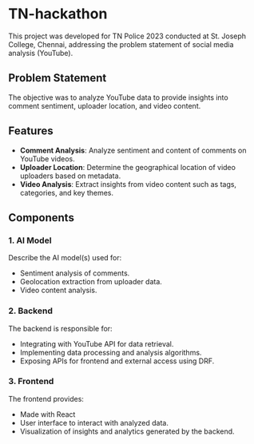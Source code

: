 # TN-hackathon

This project was developed for TN Police 2023 conducted at St. Joseph College, Chennai, addressing the problem statement of social media analysis (YouTube).

## Problem Statement

The objective was to analyze YouTube data to provide insights into comment sentiment, uploader location, and video content.

## Features

- **Comment Analysis**: Analyze sentiment and content of comments on YouTube videos.
- **Uploader Location**: Determine the geographical location of video uploaders based on metadata.
- **Video Analysis**: Extract insights from video content such as tags, categories, and key themes.

## Components

### 1. AI Model

Describe the AI model(s) used for:
- Sentiment analysis of comments.
- Geolocation extraction from uploader data.
- Video content analysis.

### 2. Backend

The backend is responsible for:
- Integrating with YouTube API for data retrieval.
- Implementing data processing and analysis algorithms.
- Exposing APIs for frontend and external access using DRF.

### 3. Frontend

The frontend provides:
- Made with React
- User interface to interact with analyzed data.
- Visualization of insights and analytics generated by the backend.

